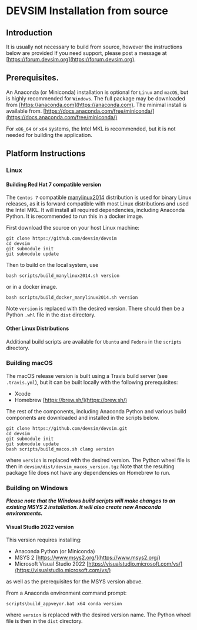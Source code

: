 # DEVSIM Installation from source

## Introduction


It is usually not necessary to build from source, however the instructions below are provided  If you need support, please post a message at [https://forum.devsim.org](https://forum.devsim.org).


## Prerequisites.

An Anaconda (or Miniconda) installation is optional for `Linux` and `macOS`, but is highly recommended for `Windows`.  The full package may be downloaded from [https://anaconda.com](https://anaconda.com).  The minimal install is available from. [https://docs.anaconda.com/free/miniconda/](https://docs.anaconda.com/free/miniconda/)


For `x86_64` or `x64` systems, the Intel MKL is recommended, but it is not needed for building the application.

## Platform Instructions

### Linux

#### Building Red Hat 7 compatible version

The `Centos 7` compatible [manylinux2014](https://github.com/pypa/manylinux?tab=readme-ov-file#manylinux2014-centos-7-based-glibc-217) distribution is used for binary Linux releases, as it is forward compatible with most Linux distributions and used the Intel MKL.  It will install all required dependencies, including Anaconda Python.  It is recommended to run this in a docker image.

First download the source on your host Linux machine:
```
git clone https://github.com/devsim/devsim
cd devsim
git submodule init
git submodule update
```

Then to build on the local system, use
```
bash scripts/build_manylinux2014.sh version
```

or in a docker image.
```
bash scripts/build_docker_manylinux2014.sh version
```

Note ``version`` is replaced with the desired version.  There should then be a Python `.whl` file in the `dist` directory.

#### Other Linux Distributions

Additional build scripts are available for ``Ubuntu`` and ``Fedora`` in the ``scripts`` directory.


### Building macOS

The macOS release version is built using a Travis build server (see ``.travis.yml``), but it can be built locally with the following prerequisites:

* Xcode
* Homebrew [https://brew.sh/](https://brew.sh/)

The rest of the components, including Anaconda Python and various build components are downloaded and installed in the scripts below.

```
git clone https://github.com/devsim/devsim.git
cd devsim
git submodule init
git submodule update
bash scripts/build_macos.sh clang version
```

where ``version`` is replaced with the desired version.  The Python wheel file is then in ``devsim/dist/devsim_macos_version.tgz``
Note that the resulting package file does not have any dependencies on Homebrew to run.

### Building on Windows

***Please note that the Windows build scripts will make changes to an existing MSYS 2 installation.  It will also create new Anaconda environments.***

#### Visual Studio 2022 version

This version requires installing:

* Anaconda Python (or Miniconda)
* MSYS 2 [https://www.msys2.org/](https://www.msys2.org/)
* Microsoft Visual Studio 2022 [https://visualstudio.microsoft.com/vs/](https://visualstudio.microsoft.com/vs/)

as well as the prerequisites for the MSYS version above.

From a Anaconda environment command prompt:

    scripts\build_appveyor.bat x64 conda version

where ``version`` is replaced with the desired version name.  The Python wheel file is then in the `dist` directory.

